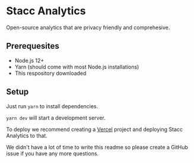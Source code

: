 # Stacc Analytics

Open-source analytics that are privacy friendly and comprehesive.

## Prerequesites

- Node.js 12+
- Yarn (should come with most Node.js installations)
- This respository downloaded

## Setup

Just run `yarn` to install dependencies.

`yarn dev` will start a development server.

To deploy we recommend creating a [Vercel](https://vercel.com/) project and deploying Stacc Analytics to that.

We didn't have a lot of time to write this readme so please create a GitHub issue if you have any more questions.